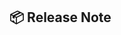 <!-- 작업한 내용 적어주세요! -->
## 📦 Release Note
<!--

## 📌 작업 주제
- [ ] UI 추가
- [ ] 기능 추가
- [ ] 리팩토링
- [ ] 버그 수정

## 📋 작업 내용
- [ ]

## 💻 결과
| 결과  |
| :--: |
| <img src = "" width ="250">| 




관련이슈: KAN-
